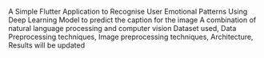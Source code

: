 A Simple Flutter Application to Recognise User Emotional Patterns Using
Deep Learning Model to predict the caption for the image 
A combination of natural language processing and computer vision
Dataset used, Data Preprocessing techniques, Image preprocessing techniques, Architecture, Results will be updated 
